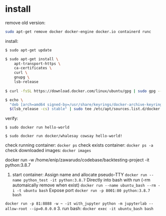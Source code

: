 # install
remove old version:
```bash
sudo apt-get remove docker docker-engine docker.io containerd runc
```

install:
```bash
$ sudo apt-get update

$ sudo apt-get install \
    apt-transport-https \
    ca-certificates \
    curl \
    gnupg \
    lsb-release
	
$ curl -fsSL https://download.docker.com/linux/ubuntu/gpg | sudo gpg --dearmor -o /usr/share/keyrings/docker-archive-keyring.gpg

$ echo \
  "deb [arch=amd64 signed-by=/usr/share/keyrings/docker-archive-keyring.gpg] https://download.docker.com/linux/ubuntu \
  $(lsb_release -cs) stable" | sudo tee /etc/apt/sources.list.d/docker.list > /dev/null
```


verify:
```
$ sudo docker run hello-world

$ sudo docker run docker/whalesay cowsay hello-world!
```


check running container:
`docker ps`
check exists container:
`docker ps -a`
check downloaded images:
`docker images`

docker run -w /home/enip/zawarudo/codebase/backtesting-project -it python:3.8.7
1. start container:
Assign name and allocate pseudo-TTY
`docker run --name python_test -it python:3.8.7`
Directly into bash with run
(-rm automaically remove when exist)
`docker run --name ubuntu_bash --rm -i -t ubuntu bash`
Expose port
`docker run -p 8001:80 python:3.8.7 bash`

`docker run -p 81:8888 -w ~ -it with_jupyter python -m jupyterlab --allow-root --ip=0.0.0.0`
3. run bash:
`docker exec -it ubuntu_bash bash`